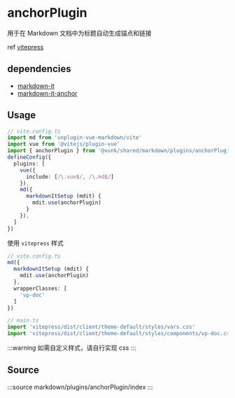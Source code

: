# anchorPlugin

用于在 Markdown 文档中为标题自动生成锚点和链接

ref [vitepress](https://github.com/vuejs/vitepress/blob/b2fa9326c727170d127d950971480b6d9f6bb82d/src/node/markdown/markdown.ts#L245)

## dependencies

+ [markdown-it](http://npm.im/markdown-it)
+ [markdown-it-anchor](http://npm.im/markdown-it-anchor)

## Usage

```ts
// vite.config.ts
import md from 'unplugin-vue-markdown/vite'
import vue from '@vitejs/plugin-vue'
import { anchorPlugin } from '@vunk/shared/markdown/plugins/anchorPlugin'
defineConfig({
  plugins: [
    vue({
      include: [/\.vue$/, /\.md$/]
    }),
    md({
      markdownItSetup (mdit) {
        mdit.use(anchorPlugin)
      }
    }),
  ]
})
```

使用 `vitepress` 样式
```ts 
// vite.config.ts
md({
  markdownItSetup (mdit) {
    mdit.use(anchorPlugin)
  },
  wrapperClasses: [
    'vp-doc'
  ]
})

// main.ts
import 'vitepress/dist/client/theme-default/styles/vars.css'
import 'vitepress/dist/client/theme-default/styles/components/vp-doc.css'
```

:::warning
如需自定义样式，请自行实现 css
:::


## Source

:::source
markdown/plugins/anchorPlugin/index
:::
